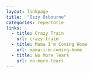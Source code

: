 ```yaml
---
layout: linkpage
title:  "Ozzy Osbourne"
categories: repertorie
links:
  - title: Crazy Train
    url: crazy-train
  - title: Mama I'm Coming Home
    url: mama-i-m-coming-home
  - title: No More Tears
    url: no-more-tears
---
```

